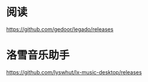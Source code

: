 # 阅读
https://github.com/gedoor/legado/releases

# 洛雪音乐助手
https://github.com/lyswhut/lx-music-desktop/releases